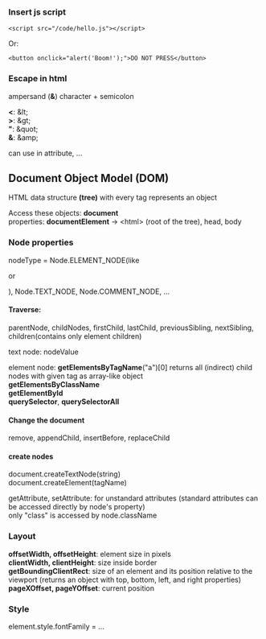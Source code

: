 ### Insert js script
```
<script src="/code/hello.js"></script>
```

Or:
```
<button onclick="alert('Boom!');">DO NOT PRESS</button>
```

### Escape in html
ampersand (**&**) character + semicolon  

**<**: \&lt;  
**>**: \&gt;  
**"**: \&quot;  
**&**: \&amp;

can use in attribute, ...

## Document Object Model (DOM)
HTML data structure **(tree)** with every tag represents an object

Access these objects: **document**  
properties: **documentElement** -> \<html> (root of the tree), head, body

### Node properties
nodeType = Node.ELEMENT_NODE(like <p> or <div>), Node.TEXT_NODE, Node.COMMENT_NODE, ...  
  
#### Traverse: 
parentNode, childNodes, firstChild, lastChild, previousSibling, nextSibling, children(contains only element children)  

text node: nodeValue 

element node: **getElementsByTagName**("a")\[0\] returns all (indirect) child nodes with given tag as array-like object  
**getElementsByClassName**  
**getElementById**  
**querySelector**, **querySelectorAll**

#### Change the document
remove, appendChild, insertBefore, replaceChild

#### create nodes
document.createTextNode(string)  
document.createElement(tagName)

getAttribute, setAttribute: for unstandard attributes (standard attributes can be accessed directly by node's property)  
only "class" is accessed by node.className

### Layout
**offsetWidth, offsetHeight**: element size in pixels  
**clientWidth, clientHeight**: size inside border  
**getBoundingClientRect**: size of an element and its position relative to the viewport (returns an object with top, bottom, left, and right properties)  
**pageXOffset, pageYOffset**: current position

### Style
element.style.fontFamily = ...

